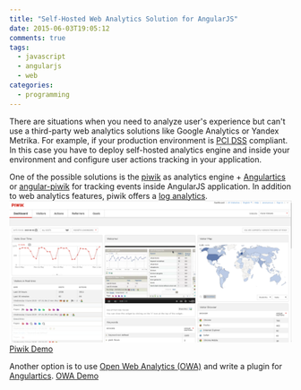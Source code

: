 ```yaml
---
title: "Self-Hosted Web Analytics Solution for AngularJS"
date: 2015-06-03T19:05:12
comments: true
tags:
  - javascript
  - angularjs
  - web
categories:
  - programming
---
```

There are situations when you need to analyze user's experience but can't use a third-party web analytics solutions like Google Analytics or Yandex Metrika.
For example, if your production environment is [PCI DSS][pci-dss] compliant.
In this case you have to deploy self-hosted analytics engine and inside your environment and configure user actions tracking in your application.

One of the possible solutions is the [piwik][piwik] as analytics engine + [Angulartics][angulartics] or [angular-piwik][angular-piwik] for tracking events inside AngularJS application.
In addition to web analytics features, piwik offers a [log analytics](http://piwik.org/log-analytics/).
![piwik screenshot](/assets/2015/06/piwik.png)
[Piwik Demo][piwik-demo]

Another option is to use [Open Web Analytics (OWA)][openwebanalytics] and write a plugin for [Angulartics][angulartics].
[OWA Demo][openwebanalytics-demo]
 
[pci-dss]: https://www.pcisecuritystandards.org/security_standards/ "PCI SSC Data Security Standards"
[piwik]: http://piwik.org
[piwik-demo]: http://demo.piwik.org/
[openwebanalytics]: http://demo.openwebanalytics.com/
[openwebanalytics-demo]: http://demo.openwebanalytics.com/
[angulartics]: http://luisfarzati.github.io/angulartics/
[angular-piwik]: https://github.com/mike-spainhower/angular-piwik
